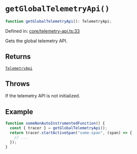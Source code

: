 # `getGlobalTelemetryApi()`

```ts
function getGlobalTelemetryApi(): TelemetryApi;
```

Defined in: [core/telemetry-api.ts:33](https://github.com/adobe/aio-lib-telemetry/blob/705ee9c1d1db27539c2bb0122590608defceced2/source/core/telemetry-api.ts#L33)

Gets the global telemetry API.

## Returns

[`TelemetryApi`](../interfaces/TelemetryApi.md)

## Throws

If the telemetry API is not initialized.

## Example

```ts
function someNonAutoInstrumentedFunction() {
  const { tracer } = getGlobalTelemetryApi();
  return tracer.startActiveSpan("some-span", (span) => {
    // ...
  });
}
```
